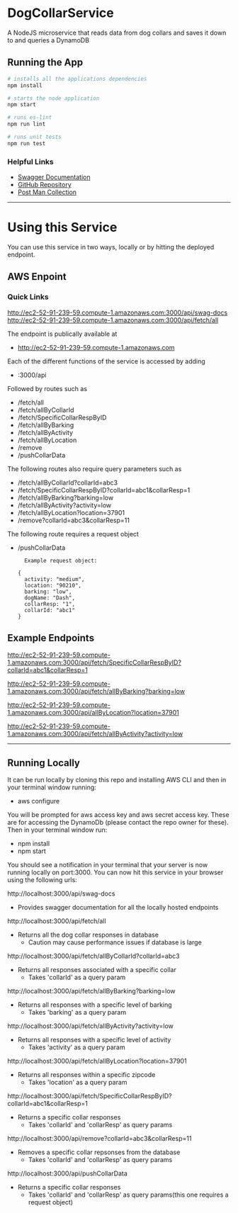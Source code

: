 # DogCollarService
A NodeJS microservice that reads data from dog collars and saves it down to and queries a DynamoDB

## Running the App
```bash
# installs all the applications dependencies
npm install
```
```bash
# starts the node application
npm start
```

```bash
# runs es-lint
npm run lint
```

```bash
# runs unit tests
npm run test
```

### Helpful Links
* [Swagger Documentation](http://ec2-52-91-239-59.compute-1.amazonaws.com:3000/swag-docs)
* [GitHub Repository](https://github.com/RoryConnolly/DogCollarService)
* [Post Man Collection](./documentation/DogCollar.postmanCollection.json)

-----

# Using this Service

You can use this service in two ways, locally or by hitting the deployed endpoint. 

## AWS Enpoint

### Quick Links

http://ec2-52-91-239-59.compute-1.amazonaws.com:3000/api/swag-docs  
http://ec2-52-91-239-59.compute-1.amazonaws.com:3000/api/fetch/all

The endpoint is publically available at   
 * http://ec2-52-91-239-59.compute-1.amazonaws.com   

Each of the different functions of the service is accessed by adding 
* :3000/api

Followed by routes such as 
  * /fetch/all
  * /fetch/allByCollarId
  * /fetch/SpecificCollarRespByID
  * /fetch/allByBarking
  * /fetch/allByActivity
  * /fetch/allByLocation
  * /remove
  * /pushCollarData

  The following routes also require query parameters such as 

  * /fetch/allByCollarId?collarId=abc3
  * /fetch/SpecificCollarRespByID?collarId=abc1&collarResp=1
  * /fetch/allByBarking?barking=low
  * /fetch/allByActivity?activity=low
  * /fetch/allByLocation?location=37901
  * /remove?collarId=abc3&collarResp=11

  The following route requires a request object  
  * /pushCollarData

          Example request object:

        { 
          activity: "medium",   
          location: "90210",   
          barking: "low",   
          dogName: "Dash",   
          collarResp: "1",   
          collarId: "abc1" 
        }

## Example Endpoints 

http://ec2-52-91-239-59.compute-1.amazonaws.com:3000/api/fetch/SpecificCollarRespByID?collarId=abc1&collarResp=1

http://ec2-52-91-239-59.compute-1.amazonaws.com:3000/api/fetch/allByBarking?barking=low

http://ec2-52-91-239-59.compute-1.amazonaws.com:3000/api/allByLocation?location=37901

http://ec2-52-91-239-59.compute-1.amazonaws.com:3000/api/fetch/allByActivity?activity=low

----------
## Running Locally

It can be run locally by cloning this repo and installing AWS CLI and then in your terminal window running:

* aws configure

You will be prompted for aws access key and aws secret access key. These are for accessing the DynamoDb (please contact the repo owner for these).
Then in your terminal window run:


* npm install
* npm start


You should see a notification in your terminal that your server is now running locally on port:3000. You can now hit this service in your browser using the following urls:

http://localhost:3000/api/swag-docs
* Provides swagger documentation for all the locally hosted endpoints

http://localhost:3000/api/fetch/all
* Returns all the dog collar responses in database
  * Caution may cause performance issues if database is large

http://localhost:3000/api/fetch/allByCollarId?collarId=abc3
* Returns all responses associated with a specific collar
  * Takes 'collarId' as a query param

http://localhost:3000/api/fetch/allByBarking?barking=low
* Returns all responses with a specific level of barking
  * Takes 'barking' as a query param

http://localhost:3000/api/fetch/allByActivity?activity=low
* Returns all responses with a specific level of activity
  * Takes 'activity' as a query param

http://localhost:3000/api/fetch/allByLocation?location=37901
* Returns all responses within a specific zipcode
  * Takes 'location' as a query param

http://localhost:3000/api/fetch/SpecificCollarRespByID?collarId=abc1&collarResp=1
* Returns a specific collar responses
  * Takes 'collarId' and 'collarResp' as query params

http://localhost:3000/api/remove?collarId=abc3&collarResp=11
* Removes a specific collar repsonses from the database
  * Takes 'collarId' and 'collarResp' as query params

http://localhost:3000/api/pushCollarData
* Returns a specific collar responses
  * Takes 'collarId' and 'collarResp' as query params(this one requires a request object)


